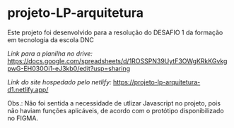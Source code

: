 # projeto-LP-arquitetura

Este projeto foi desenvolvido para a resolução do DESAFIO 1 da formação em tecnologia da escola DNC

*Link para a planilha no drive:* https://docs.google.com/spreadsheets/d/1ROSSPN39UytF3OWgKRkKGvkgpwG-EH030Oi1-eJ3kb0/edit?usp=sharing

*Link do site hospedado pelo netlify:* https://projeto-lp-arquitetura-d1.netlify.app/

Obs.: Não foi sentida a necessidade de utlizar Javascript no projeto, pois não haviam funções aplicáveis, de acordo com o protótipo disponibilizado no FIGMA.
